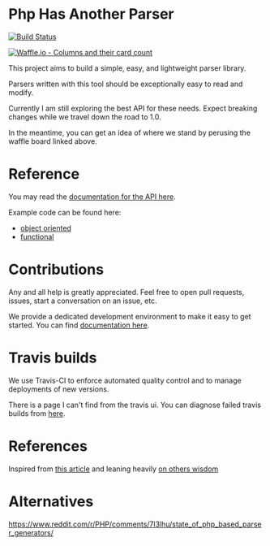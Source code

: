 # Php Has Another Parser

[![Build Status](https://www.travis-ci.com/ylixir/phap.svg?branch=master)](https://www.travis-ci.com/ylixir/phap)

[![Waffle.io - Columns and their card count](https://badge.waffle.io/ylixir/phap.svg?columns=all)](https://waffle.io/ylixir/phap)

This project aims to build a simple, easy, and lightweight parser library.

Parsers written with this tool should be exceptionally easy to read and modify.

Currently I am still exploring the best API for these needs. Expect breaking changes while we travel down the road to 1.0.

In the meantime, you can get an idea of where we stand by perusing the waffle board linked above.

# Reference

You may read the [documentation for the API here](docs/api.md).

Example code can be found here:

-   [object oriented](test/integration/OopExamples.php)
-   [functional](test/integration/functional_examples.php)

# Contributions

Any and all help is greatly appreciated. Feel free to open pull requests, issues, start a conversation on an issue, etc.

We provide a dedicated development environment to make it easy to get started. You can find [documentation here](docs/go.md).

# Travis builds

We use Travis-CI to enforce automated quality control and to manage deployments of new versions.

There is a page I can't find from the travis ui.
You can diagnose failed travis builds from [here](https://www.travis-ci.com/ylixir/phap/requests).

# References

Inspired from [this article](http://theorangeduck.com/page/you-could-have-invented-parser-combinators) and leaning heavily [on others wisdom](https://package.elm-lang.org/packages/elm/parser/latest/Parser)

# Alternatives

https://www.reddit.com/r/PHP/comments/7l3lhu/state_of_php_based_parser_generators/
